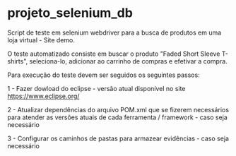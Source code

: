 # projeto_selenium_db
Script de teste em selenium webdriver para a busca de produtos em uma loja virtual - Site demo. 

O teste automatizado consiste em buscar o produto "Faded Short Sleeve T-shirts", seleciona-lo, adicionar ao carrinho de compras e efetivar a compra.

Para execução do teste devem ser seguidos os seguintes passos:

1 - Fazer dowload do eclipse - versão atual disponível no site https://www.eclipse.org/

2 - Atualizar dependências do arquivo POM.xml que se fizerem necessários para atender as versões atuais de cada ferramenta / framework - caso seja necessário

3 - Configurar os caminhos de pastas para armazear evidências - caso seja necessário

